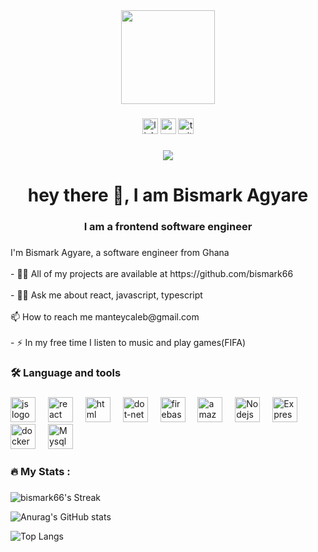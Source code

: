 <!--## Hi there 👋

I'm Bismaark Agyare from Ghana, and I am a software Engineer. I really Enjoy working with languages javascript.


[![Anurag's GitHub stats](https://github-readme-stats.vercel.app/api?username=bismark66)](https://github.com/anuraghazra/github-readme-stats) -->

<!--
**bismark66/bismark66** is a ✨ _special_ ✨ repository because its `README.md` (this file) appears on your GitHub profile.

Here are some ideas to get you started:

- 🔭 I’m currently working on ...
- 🌱 I’m currently learning ...
- 👯 I’m looking to collaborate on ...
- 🤔 I’m looking for help with ...
- 💬 Ask me about ...
- 📫 How to reach me: ...
- 😄 Pronouns: ...
- ⚡ Fun fact: ...
-->
<div align="center">
  <img height="150" src="https://camo.githubusercontent.com/62da68eb62b1e5f175f7d1f0191dd89a653d7908feb22d37d4a0ab07365d6791/68747470733a2f2f6d656469612e67697068792e636f6d2f6d656469612f4d3967624264396e6244724f5475314d71782f67697068792e676966"  />
</div>

###

<div align="center">
  <img src="https://www.linkedin.com/in/bismark-agyare-10371a1bb/" height="25" alt="linkedin logo"  />
<a href="chat.openai.com">  <img src="https://img.shields.io/static/v1?message=Youtube&logo=youtube&label=&color=FF0000&logoColor=white&labelColor=&style=for-the-badge" height="25" alt="youtube logo"  /></a>
  <img src="https://img.shields.io/static/v1?message=Twitter&logo=twitter&label=&color=1DA1F2&logoColor=white&labelColor=&style=for-the-badge" height="25" alt="twitter logo"  />
</div>

###

<div align="center">
  <img src="https://visitor-badge.laobi.icu/badge?page_id=maurodesouza.maurodesouza&"  />
</div>

###

<h1 align="center">hey there 👋, I am Bismark Agyare </h1>

###
<h3 align="center"> I am a frontend software engineer </h3>


###

<p align="left">I'm Bismark Agyare, a software engineer from Ghana <br><br>- 👨‍💻 All of my projects are available at https://github.com/bismark66 <br><br>- 🔭💬 Ask me about react, javascript, typescript
<br><br>📫 How to reach me manteycaleb@gmail.com <br><br> - ⚡ In my free time I listen to music and play games(FIFA)</p>

###

<h3 align="left">🛠 Language and tools</h3>

###

<div align="left">
  <img src="https://upload.wikimedia.org/wikipedia/commons/6/6a/JavaScript-logo.png" height="40" alt="js logo"  />
  <img width="12" />
  <img src="https://upload.wikimedia.org/wikipedia/commons/a/a7/React-icon.svg" height="40" alt="react logo"  />
  <img width="12" />
  <img src="https://upload.wikimedia.org/wikipedia/commons/6/61/HTML5_logo_and_wordmark.svg" height="40" alt="html logo"  />
  <img width="12" />
  <img src="https://upload.wikimedia.org/wikipedia/commons/d/d5/CSS3_logo_and_wordmark.svg" height="40" alt="dot-net logo"  />
  <img width="12" />
  <img src="https://cdn.jsdelivr.net/gh/devicons/devicon/icons/firebase/firebase-plain-wordmark.svg" height="40" alt="firebase logo"  />
  <img width="12" />
  <img src="https://upload.wikimedia.org/wikipedia/commons/4/4c/Typescript_logo_2020.svg" height="40" alt="amazonwebservices logo"  />
  <img width="12" />
  <img src="https://upload.wikimedia.org/wikipedia/commons/d/d9/Node.js_logo.svg" height="40" alt="Nodejs logo"  />
  <img width="12" />
  <img src="https://upload.wikimedia.org/wikipedia/commons/6/64/Expressjs.png" height="40" alt="Express logo"  />
  <img width="12" />
  <img src="https://cdn.jsdelivr.net/gh/devicons/devicon/icons/docker/docker-plain-wordmark.svg" height="40" alt="docker logo"  />
  <img width="12" />
  <img src="https://upload.wikimedia.org/wikipedia/en/d/dd/MySQL_logo.svg" height="40" alt="Mysql logo"/>
</div>

###

<h3 align="left">🔥   My Stats :</h3>

###

<!--<div align="start">
  <img src="https://streak-stats.demolab.com?user=maurodesouza&locale=en&mode=daily&theme=dark&hide_border=false&border_radius=5&order=3" height="220" alt="streak graph"  />
 
</div> -->

![bismark66's Streak](https://github-readme-streak-stats.herokuapp.com/?user=bismark66&theme=vue-dark&hide_border=true)
 

 ![Anurag's GitHub stats](https://github-readme-stats.vercel.app/api?username=bismark66&show_icons=true&theme=radical)

![Top Langs](https://github-readme-stats.vercel.app/api/top-langs/?username=bismark66&hide_progress=false)
###
